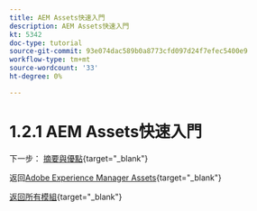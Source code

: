 ```yaml
---
title: AEM Assets快速入門
description: AEM Assets快速入門
kt: 5342
doc-type: tutorial
source-git-commit: 93e074dac589b0a8773cfd097d24f7efec5400e9
workflow-type: tm+mt
source-wordcount: '33'
ht-degree: 0%

---
```


# 1.2.1 AEM Assets快速入門


下一步： [摘要與優點](./summary.md){target="_blank"}

返回[Adobe Experience Manager Assets](./aemassets.md){target="_blank"}

[返回所有模組](./../../../overview.md){target="_blank"}
